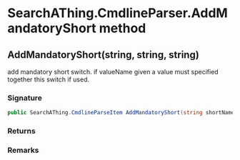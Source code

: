 # SearchAThing.CmdlineParser.AddMandatoryShort method
## AddMandatoryShort(string, string, string)
add mandatory short switch.
            if valueName given a value must specified together this switch if used.

### Signature
```csharp
public SearchAThing.CmdlineParseItem AddMandatoryShort(string shortName, string description, string valueName)
```
### Returns

### Remarks

